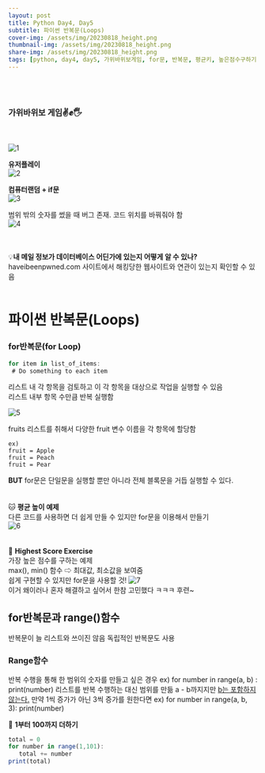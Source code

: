 ```yaml
---
layout: post
title: Python Day4, Day5
subtitle: 파이썬 반복문(Loops)
cover-img: /assets/img/20230818_height.png
thumbnail-img: /assets/img/20230818_height.png
share-img: /assets/img/20230818_height.png
tags: [python, day4, day5, 가위바위보게임, for문, 반복문, 평균키, 높은점수구하기, range함수]
---
```

<br><br>

### 가위바위보 게임✌️✊🖐️ 
<br>

![1](/assets/img/20230818_rpc1.png)  


**유저플레이**  
![2](/assets/img/0230818_rpc2.png)  

**컴퓨터랜덤 + if문**  
![3](/assets/img/20230818_rpc3.png)  

범위 밖의 숫자를 썼을 때 버그 존재. 코드 위치를 바꿔줘야 함  
![4](/assets/img/20230818_debug.png)  

<br><br>
💡**내 메일 정보가 데이터베이스 어딘가에 있는지 어떻게 알 수 있나?**  
haveibeenpwned.com 사이트에서 해킹당한 웹사이트와 연관이 있는지 확인할 수 있음
<br><br>
# 파이썬 반복문(Loops)
### for반복문(for Loop)
```javascript
for item in list_of_items:
 # Do something to each item
```
리스트 내 각 항목을 검토하고 이 각 항목을 대상으로 작업을 실행할 수 있음  
리스트 내부 항목 수만큼 반복 실행함  

![5](/assets/img/20230818_for.png)  

fruits 리스트를 취해서 다양한 fruit 변수 이름을 각 항목에 할당함  
~~~
ex)
fruit = Apple
fruit = Peach
fruit = Pear
~~~
**BUT** for문은 단일문을 실행할 뿐만 아니라 전체 블록문을 거듭 실행할 수 있다.  
<br><br>
🐱 **평균 높이 예제**  
다른 코드를 사용하면 더 쉽게 만들 수 있지만 for문을 이용해서 만들기  
![6](/assets/img/20230818_height.png)  
<br><br>
🐻 **Highest Score Exercise**  
가장 높은 점수를 구하는 예제  
max(), min() 함수 ⇨ 최대값, 최소값을 보여줌   
쉽게 구현할 수 있지만 for문을 사용할 것! 
![7](/assets/img/20230818_score.png)  
이거 왜이러나 혼자 해결하고 싶어서 한참 고민했다 ㅋㅋㅋ 후련~  

## for반복문과 range()함수
반복문이 늘 리스트와 쓰이진 않음
독립적인 반복문도 사용
### Range함수 
반복 수행을 통해 한 범위의 숫자를 만들고 싶은 경우
ex)
for number in range(a, b) :
      print(number)
리스트를 반복 수행하는 대신 범위를 만듦
a - b까지지만 <u>b는 포함하지 않는다.</u>
만약 1씩 증가가 아닌 3씩 증가를 원한다면
ex)
for number in range(a, b, 3):
     print(number)

🐼 **1부터 100까지 더하기**  
```javascript
total = 0
for number in range(1,101):
   total += number
print(total)  
```
